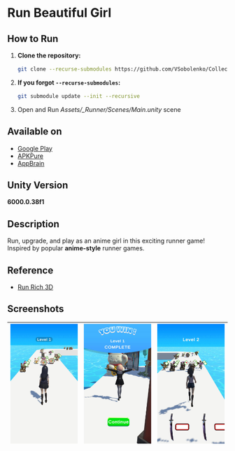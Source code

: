 # Run Beautiful Girl  

## How to Run

1.  **Clone the repository:**
    ```bash
    git clone --recurse-submodules https://github.com/VSobolenko/Collect-and-Run
    ```

2.  **If you forgot `--recurse-submodules`:**
    ```bash
    git submodule update --init --recursive
    ```
3. Open and Run *Assets/_Runner/Scenes/Main.unity* scene

## Available on  
- [Google Play](https://play.google.com/store/apps/details?id=com.gexetr.girlrunner)  
- [APKPure](https://apkpure.com/p/com.gexetr.girlrunner)  
- [AppBrain](https://www.appbrain.com/app/warehouse-keeper-box-world/com.gexetr.girlrunner)  

## Unity Version  
**6000.0.38f1**  

## Description  
Run, upgrade, and play as an anime girl in this exciting runner game!  
Inspired by popular **anime-style** runner games.  

## Reference  
- [Run Rich 3D](https://play.google.com/store/apps/details?id=com.ohmgames.richtopoor)  

## Screenshots  
| ![](Content/Screenshots/Image_1.jpg) | ![](Content/Screenshots/Image_2.jpg) | ![](Content/Screenshots/Image_3.jpg) |  
|---|---|---|  
